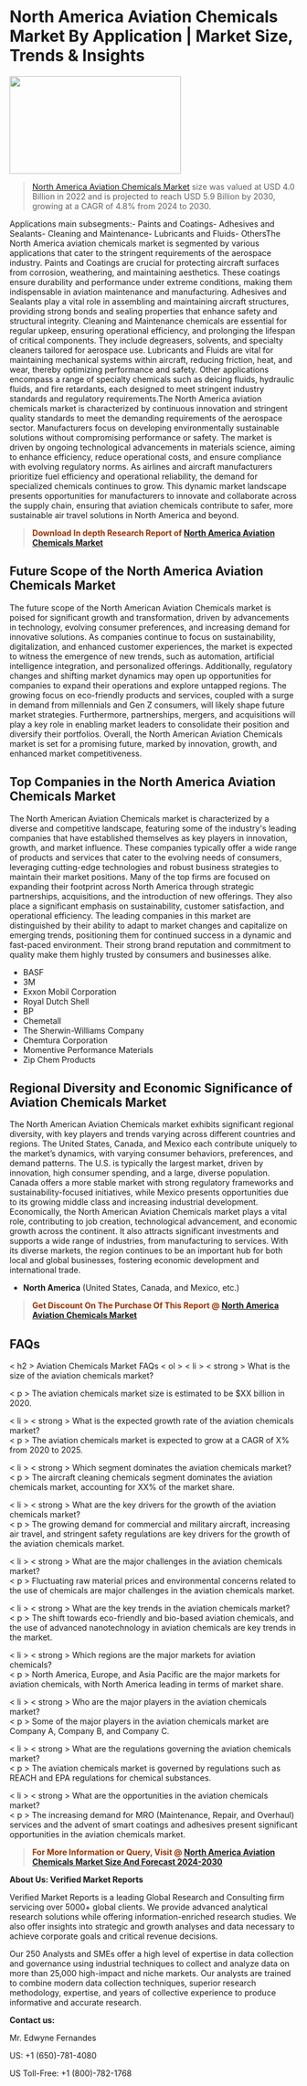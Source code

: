 <p><h1>North America Aviation Chemicals Market By Application | Market Size, Trends & Insights</h1><p><img class="aligncenter size-medium wp-image-105565" src="https://ffe5etoiles.com/wp-content/uploads/2025/01/MST7-300x171.png" alt="" width="300" height="171" /></p><blockquote><p><a href="https://www.verifiedmarketreports.com/download-sample/?rid=629336&utm_source=Github-NA&utm_medium=362" target="_blank">North America Aviation Chemicals Market</a> size was valued at USD 4.0 Billion in 2022 and is projected to reach USD 5.9 Billion by 2030, growing at a CAGR of 4.8% from 2024 to 2030.</p></blockquote>Applications main subsegments:- Paints and Coatings- Adhesives and Sealants- Cleaning and Maintenance- Lubricants and Fluids- OthersThe North America aviation chemicals market is segmented by various applications that cater to the stringent requirements of the aerospace industry. Paints and Coatings are crucial for protecting aircraft surfaces from corrosion, weathering, and maintaining aesthetics. These coatings ensure durability and performance under extreme conditions, making them indispensable in aviation maintenance and manufacturing. Adhesives and Sealants play a vital role in assembling and maintaining aircraft structures, providing strong bonds and sealing properties that enhance safety and structural integrity. Cleaning and Maintenance chemicals are essential for regular upkeep, ensuring operational efficiency, and prolonging the lifespan of critical components. They include degreasers, solvents, and specialty cleaners tailored for aerospace use. Lubricants and Fluids are vital for maintaining mechanical systems within aircraft, reducing friction, heat, and wear, thereby optimizing performance and safety. Other applications encompass a range of specialty chemicals such as deicing fluids, hydraulic fluids, and fire retardants, each designed to meet stringent industry standards and regulatory requirements.The North America aviation chemicals market is characterized by continuous innovation and stringent quality standards to meet the demanding requirements of the aerospace sector. Manufacturers focus on developing environmentally sustainable solutions without compromising performance or safety. The market is driven by ongoing technological advancements in materials science, aiming to enhance efficiency, reduce operational costs, and ensure compliance with evolving regulatory norms. As airlines and aircraft manufacturers prioritize fuel efficiency and operational reliability, the demand for specialized chemicals continues to grow. This dynamic market landscape presents opportunities for manufacturers to innovate and collaborate across the supply chain, ensuring that aviation chemicals contribute to safer, more sustainable air travel solutions in North America and beyond.</p><blockquote><p><span style="color: #993300;"><strong>Download In depth Research Report of <a href="https://www.verifiedmarketreports.com/download-sample/?rid=629336&utm_source=Github-NA&utm_medium=362">North America Aviation Chemicals Market</a></strong></span></p></blockquote><h2>Future Scope of the North America Aviation Chemicals Market</h2><p>The future scope of the North American Aviation Chemicals market is poised for significant growth and transformation, driven by advancements in technology, evolving consumer preferences, and increasing demand for innovative solutions. As companies continue to focus on sustainability, digitalization, and enhanced customer experiences, the market is expected to witness the emergence of new trends, such as automation, artificial intelligence integration, and personalized offerings. Additionally, regulatory changes and shifting market dynamics may open up opportunities for companies to expand their operations and explore untapped regions. The growing focus on eco-friendly products and services, coupled with a surge in demand from millennials and Gen Z consumers, will likely shape future market strategies. Furthermore, partnerships, mergers, and acquisitions will play a key role in enabling market leaders to consolidate their position and diversify their portfolios. Overall, the North American Aviation Chemicals market is set for a promising future, marked by innovation, growth, and enhanced market competitiveness.</p><h2>Top Companies in the North America Aviation Chemicals Market</h2><p>The North American Aviation Chemicals market is characterized by a diverse and competitive landscape, featuring some of the industry's leading companies that have established themselves as key players in innovation, growth, and market influence. These companies typically offer a wide range of products and services that cater to the evolving needs of consumers, leveraging cutting-edge technologies and robust business strategies to maintain their market positions. Many of the top firms are focused on expanding their footprint across North America through strategic partnerships, acquisitions, and the introduction of new offerings. They also place a significant emphasis on sustainability, customer satisfaction, and operational efficiency. The leading companies in this market are distinguished by their ability to adapt to market changes and capitalize on emerging trends, positioning them for continued success in a dynamic and fast-paced environment. Their strong brand reputation and commitment to quality make them highly trusted by consumers and businesses alike.</p><p><ul><li>BASF </li><li> 3M </li><li> Exxon Mobil Corporation </li><li> Royal Dutch Shell </li><li> BP </li><li> Chemetall </li><li> The Sherwin-Williams Company </li><li> Chemtura Corporation </li><li> Momentive Performance Materials </li><li> Zip Chem Products</li></ul></p><h2>Regional Diversity and Economic Significance of Aviation Chemicals Market</h2><p>The North American Aviation Chemicals market exhibits significant regional diversity, with key players and trends varying across different countries and regions. The United States, Canada, and Mexico each contribute uniquely to the market’s dynamics, with varying consumer behaviors, preferences, and demand patterns. The U.S. is typically the largest market, driven by innovation, high consumer spending, and a large, diverse population. Canada offers a more stable market with strong regulatory frameworks and sustainability-focused initiatives, while Mexico presents opportunities due to its growing middle class and increasing industrial development. Economically, the North American Aviation Chemicals market plays a vital role, contributing to job creation, technological advancement, and economic growth across the continent. It also attracts significant investments and supports a wide range of industries, from manufacturing to services. With its diverse markets, the region continues to be an important hub for both local and global businesses, fostering economic development and international trade.</p><ul> <li><strong>North America</strong> (United States, Canada, and Mexico, etc.)</li></ul><blockquote><p><span style="color: #993300;"><strong>Get Discount On The Purchase Of This Report @ <a href="https://www.verifiedmarketreports.com/ask-for-discount/?rid=629336&utm_source=Github-NA&utm_medium=362">North America Aviation Chemicals Market</a></strong></span></p></blockquote><h2>FAQs</h2><p>< h2 > Aviation Chemicals Market FAQs </h2>< ol > < li > < strong > What is the size of the aviation chemicals market?</div><div> </strong> </li> < p > The aviation chemicals market size is estimated to be $XX billion in 2020. </p> < li > < strong > What is the expected growth rate of the aviation chemicals market?</div><div> </strong> </li> < p > The aviation chemicals market is expected to grow at a CAGR of X% from 2020 to 2025. </p> < li > < strong > Which segment dominates the aviation chemicals market?</div><div> </strong> </li> < p > The aircraft cleaning chemicals segment dominates the aviation chemicals market, accounting for XX% of the market share. </p> < li > < strong > What are the key drivers for the growth of the aviation chemicals market?</div><div> </strong> </li> < p > The growing demand for commercial and military aircraft, increasing air travel, and stringent safety regulations are key drivers for the growth of the aviation chemicals market. </p> < li > < strong > What are the major challenges in the aviation chemicals market?</div><div> </strong> </li> < p > Fluctuating raw material prices and environmental concerns related to the use of chemicals are major challenges in the aviation chemicals market. </p> < li > < strong > What are the key trends in the aviation chemicals market?</div><div> </strong> </li> < p > The shift towards eco-friendly and bio-based aviation chemicals, and the use of advanced nanotechnology in aviation chemicals are key trends in the market. </p> < li > < strong > Which regions are the major markets for aviation chemicals?</div><div> </strong> </li> < p > North America, Europe, and Asia Pacific are the major markets for aviation chemicals, with North America leading in terms of market share. </p> < li > < strong > Who are the major players in the aviation chemicals market?</div><div> </strong> </li> < p > Some of the major players in the aviation chemicals market are Company A, Company B, and Company C. </p> < li > < strong > What are the regulations governing the aviation chemicals market?</div><div> </strong> </li> < p > The aviation chemicals market is governed by regulations such as REACH and EPA regulations for chemical substances. </p> < li > < strong > What are the opportunities in the aviation chemicals market?</div><div> </strong> </li> < p > The increasing demand for MRO (Maintenance, Repair, and Overhaul) services and the advent of smart coatings and adhesives present significant opportunities in the aviation chemicals market. </p></ol></p><blockquote><p><span style="color: #993300;"><strong>For More Information or Query, Visit @ <a href="https://www.verifiedmarketreports.com/product/aviation-chemicals-market/">North America Aviation Chemicals Market Size And Forecast 2024-2030</a></strong></span></p></blockquote><p><strong>About Us: Verified Market Reports</strong></p><p>Verified Market Reports is a leading Global Research and Consulting firm servicing over 5000+ global clients. We provide advanced analytical research solutions while offering information-enriched research studies. We also offer insights into strategic and growth analyses and data necessary to achieve corporate goals and critical revenue decisions.</p><p>Our 250 Analysts and SMEs offer a high level of expertise in data collection and governance using industrial techniques to collect and analyze data on more than 25,000 high-impact and niche markets. Our analysts are trained to combine modern data collection techniques, superior research methodology, expertise, and years of collective experience to produce informative and accurate research.</p><p><strong>Contact us:</strong></p><p>Mr. Edwyne Fernandes</p><p>US: +1 (650)-781-4080</p><p>US Toll-Free: +1 (800)-782-1768</p>
